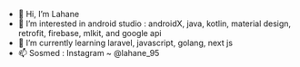 - 👋 Hi, I’m Lahane
- 👀 I’m interested in android studio : androidX, java, kotlin, material design, retrofit, firebase, mlkit, and google api
- 🌱 I’m currently learning laravel, javascript, golang, next js
- 📫 Sosmed : Instagram ~ @lahane_95

<!---
lahan212/lahan212 is a ✨ special ✨ repository because its `README.md` (this file) appears on your GitHub profile.
You can click the Preview link to take a look at your changes.
--->
